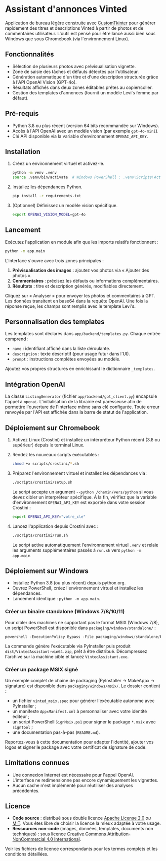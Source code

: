 # Assistant d'annonces Vinted

Application de bureau légère construite avec [CustomTkinter](https://github.com/TomSchimansky/CustomTkinter)
pour générer rapidement des titres et descriptions Vinted à partir de photos
et de commentaires utilisateur. L'outil est pensé pour être lancé aussi bien
sous Windows que sous Chromebook (via l'environnement Linux).

## Fonctionnalités

- Sélection de plusieurs photos avec prévisualisation vignette.
- Zone de saisie des tâches et défauts détectés par l'utilisateur.
- Génération automatique d'un titre et d'une description structurée grâce à
  l'API OpenAI Vision (GPT-4o).
- Résultats affichés dans deux zones éditables prêtes au copier/coller.
- Gestion des templates d'annonces (fournit un modèle Levi's femme par défaut).

## Pré-requis

- Python 3.8 ou plus récent (version 64 bits recommandée sur Windows).
- Accès à l'API OpenAI avec un modèle vision (par exemple `gpt-4o-mini`).
- Clé API disponible via la variable d'environnement `OPENAI_API_KEY`.

## Installation

1. Créez un environnement virtuel et activez-le.
   ```bash
   python -m venv .venv
   source .venv/bin/activate  # Windows PowerShell : .venv\Scripts\Activate.ps1
   ```
2. Installez les dépendances Python.
   ```bash
   pip install -r requirements.txt
   ```
3. (Optionnel) Définissez un modèle vision spécifique.
   ```bash
   export OPENAI_VISION_MODEL=gpt-4o
   ```

## Lancement

Exécutez l'application en module afin que les imports relatifs fonctionnent :
```bash
python -m app.main
```

L'interface s'ouvre avec trois zones principales :

1. **Prévisualisation des images** : ajoutez vos photos via « Ajouter des photos ».
2. **Commentaires** : précisez les défauts ou informations complémentaires.
3. **Résultats** : titre et description générés, modifiables directement.

Cliquez sur « Analyser » pour envoyer les photos et commentaires à GPT. Les
données transitent en base64 dans la requête OpenAI. Une fois la réponse
reçue, les champs sont remplis avec le template Levi's.

## Personnalisation des templates

Les templates sont déclarés dans `app/backend/templates.py`. Chaque entrée
comprend :

- `name` : identifiant affiché dans la liste déroulante.
- `description` : texte descriptif (pour usage futur dans l'UI).
- `prompt` : instructions complètes envoyées au modèle.

Ajoutez vos propres structures en enrichissant le dictionnaire `_templates`.

## Intégration OpenAI

La classe `ListingGenerator` (fichier `app/backend/gpt_client.py`) encapsule
l'appel à `openai`. L'initialisation de la librairie est paresseuse afin de
permettre l'ouverture de l'interface même sans clé configurée. Toute erreur
renvoyée par l'API est affichée dans la barre de statut de l'application.

## Déploiement sur Chromebook

1. Activez Linux (Crostini) et installez un interpréteur Python récent (3.8 ou
   supérieur) depuis le terminal Linux.
2. Rendez les nouveaux scripts exécutables :

   ```bash
   chmod +x scripts/crostini/*.sh
   ```

3. Préparez l'environnement virtuel et installez les dépendances via :

   ```bash
   ./scripts/crostini/setup.sh
   ```

   Le script accepte un argument `--python /chemin/vers/python` si vous devez
   cibler un interpréteur spécifique. À la fin, vérifiez que la variable
   d'environnement `OPENAI_API_KEY` est exportée dans votre session Crostini :

   ```bash
   export OPENAI_API_KEY="votre_cle"
   ```

4. Lancez l'application depuis Crostini avec :

   ```bash
   ./scripts/crostini/run.sh
   ```

   Le script active automatiquement l'environnement virtuel `.venv` et relaie
   les arguments supplémentaires passés à `run.sh` vers `python -m app.main`.

## Déploiement sur Windows

- Installez Python 3.8 (ou plus récent) depuis python.org.
- Ouvrez PowerShell, créez l'environnement virtuel et installez les dépendances.
- Lancement identique : `python -m app.main`.

### Créer un binaire standalone (Windows 7/8/10/11)

Pour cibler des machines ne supportant pas le format MSIX (Windows 7/8), un
script PowerShell est disponible dans `packaging/windows/standalone/` :

```powershell
powershell -ExecutionPolicy Bypass -File packaging/windows/standalone/build.ps1 -PythonPath "C:\\Python38\\python.exe"
```

La commande génère l'exécutable via PyInstaller puis produit
`dist/VintedAssistant-win64.zip`, prêt à être distribué. Décompressez l'archive
sur la machine cible et lancez `VintedAssistant.exe`.

### Créer un package MSIX signé

Un exemple complet de chaîne de packaging (PyInstaller → MakeAppx → signature)
est disponible dans `packaging/windows/msix/`. Le dossier contient :

- un fichier `vinted_msix.spec` pour générer l'exécutable autonome avec PyInstaller ;
- un manifeste `AppxManifest.xml` à personnaliser avec votre identité éditeur ;
- un script PowerShell `SignMsix.ps1` pour signer le package `*.msix` avec `signtool` ;
- une documentation pas-à-pas (`README.md`).

Reportez-vous à cette documentation pour adapter l'identité, ajouter vos logos
et signer le package avec votre certificat de signature de code.

## Limitations connues

- Une connexion Internet est nécessaire pour l'appel OpenAI.
- L'interface ne redimensionne pas encore dynamiquement les vignettes.
- Aucun cache n'est implémenté pour réutiliser des analyses précédentes.

## Licence

- **Code source** : distribué sous double licence [Apache License 2.0](LICENSE)
  *ou* [MIT](LICENSE-MIT). Vous êtes libre de choisir la licence la mieux
  adaptée à votre usage.
- **Ressources non-code** (images, données, templates, documents non techniques) :
  sous licence [Creative Commons Attribution-NonCommercial 4.0 International](LICENSE-RESOURCES).

Voir les fichiers de licence correspondants pour les termes complets et les
conditions détaillées.
